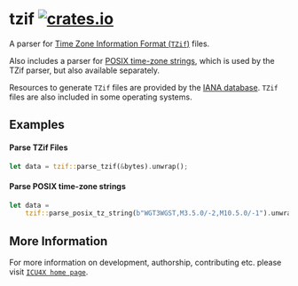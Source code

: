 # tzif [![crates.io](https://img.shields.io/crates/v/tzif)](https://crates.io/crates/tzif)

<!-- cargo-rdme start -->

A parser for [Time Zone Information Format (`TZif`)](https://tools.ietf.org/id/draft-murchison-tzdist-tzif-00.html) files.

Also includes a parser for [POSIX time-zone strings](https://www.gnu.org/software/libc/manual/html_node/TZ-Variable.html),
which is used by the TZif parser, but also available separately.

Resources to generate `TZif` files are provided by the [IANA database](https://www.iana.org/time-zones).
`TZif` files are also included in some operating systems.

## Examples

#### Parse TZif Files
```rust
let data = tzif::parse_tzif(&bytes).unwrap();
```

#### Parse POSIX time-zone strings
```rust
let data =
    tzif::parse_posix_tz_string(b"WGT3WGST,M3.5.0/-2,M10.5.0/-1").unwrap();
```

<!-- cargo-rdme end -->

## More Information

For more information on development, authorship, contributing etc. please visit [`ICU4X home page`](https://github.com/unicode-org/icu4x).
